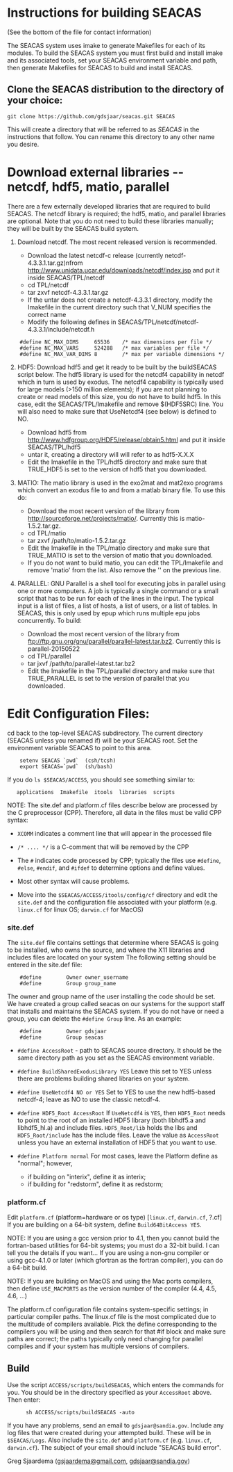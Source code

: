 # Instructions for building SEACAS
(See the bottom of the file for contact information)

The SEACAS system uses imake to generate Makefiles for each of its
modules.  To build the SEACAS system you must first build and install
imake and its associated tools, set your SEACAS environment variable
and path, then generate Makefiles for SEACAS to build and install
SEACAS.

## Clone the SEACAS distribution to the directory of your choice:
```
git clone https://github.com/gdsjaar/seacas.git SEACAS
```
This will create a directory that will be referred to as _SEACAS_ in the instructions that follow. You can rename this directory to any other name you desire.

# Download external libraries -- netcdf, hdf5, matio, parallel
There are a few externally developed libraries that are required to build SEACAS.  The netcdf library is required; the hdf5, matio, and parallel libraries are optional. Note that you do not need to build these libraries manually; they will be built by the SEACAS build system. 

1. Download netcdf.  The most recent released version is recommended. 

   * Download the latest netcdf-c release (currently netcdf-4.3.3.1.tar.gz)nfrom http://www.unidata.ucar.edu/downloads/netcdf/index.jsp and put it inside SEACAS/TPL/netcdf
   * cd TPL/netcdf
   * tar zxvf netcdf-4.3.3.1.tar.gz
   * If the untar does not create a netcdf-4.3.3.1 directory, modify the Imakefile in the current directory such that V_NUM specifies the correct name
   * Modify the following defines in SEACAS/TPL/netcdf/netcdf-4.3.3.1/include/netcdf.h

```
	#define NC_MAX_DIMS     65536    /* max dimensions per file */
	#define NC_MAX_VARS     524288   /* max variables per file */
	#define NC_MAX_VAR_DIMS 8        /* max per variable dimensions */
```

2. HDF5: Download hdf5 and get it ready to be built by the buildSEACAS script below. The hdf5 library is used for the netcdf4 capability in netcdf which in turn is used by exodus.  The netcdf4 capability is typically used for large models (>150 million elements); if you are not planning to create or read models of this size, you do not have to build hdf5. In this case, edit the SEACAS/TPL/Imakefile and remove $(HDF5SRC) line. You will also need to make sure that UseNetcdf4 (see below) is defined to NO.

   * Download hdf5 from http://www.hdfgroup.org/HDF5/release/obtain5.html and put it inside SEACAS/TPL/hdf5
   * untar it, creating a directory will will refer to as hdf5-X.X.X
   * Edit the Imakefile in the TPL/hdf5 directory and make sure that TRUE_HDF5 is set to the version of hdf5 that you downloaded.

3. MATIO: The matio library is used in the exo2mat and mat2exo programs which convert an exodus file to and from a matlab binary file.  To use this do:

   * Download the most recent version of the library from http://sourceforge.net/projects/matio/. Currently this is matio-1.5.2.tar.gz. 
   * cd TPL/matio
   * tar zxvf /path/to/matio-1.5.2.tar.gz
   * Edit the Imakefile in the TPL/matio directory and make sure that TRUE_MATIO is set to the version of matio that you downloaded.
    * If you do not want to build matio, you can edit the TPL/Imakefile and remove 'matio' from the list. Also remove the '\' on the previous line.

4. PARALLEL: GNU Parallel is a shell tool for executing jobs in parallel using one or more computers. A job is typically a single command or a small script that has to be run for each of the lines in the input. The typical input is a list of files, a list of hosts, a list of users, or a list of tables.  In SEACAS, this is only used by epup which runs multiple epu jobs concurrently.  To build:

   * Download the most recent version of the library from ftp://ftp.gnu.org/gnu/parallel/parallel-latest.tar.bz2. Currently this is parallel-20150522
   * cd TPL/parallel
   * tar jxvf /path/to/parallel-latest.tar.bz2
   * Edit the Imakefile in the TPL/parallel directory and make sure that TRUE_PARALLEL is set to the version of parallel that you downloaded.

# Edit Configuration Files:

cd back to the top-level SEACAS subdirectory. The current directory (SEACAS unless you renamed if) will be your SEACAS root.  Set the environment variable SEACAS to point to this area. 
```
    setenv SEACAS `pwd`  (csh/tcsh)
    export SEACAS=`pwd`  (sh/bash)
```
If you do `ls $SEACAS/ACCESS`, you should see something similar to:
```
   applications  Imakefile  itools  libraries  scripts  
```

NOTE: The site.def and platform.cf files describe below are processed 
      by the C preprocessor (CPP). Therefore, all data in the files must be 
      valid CPP syntax:
      
 * `XCOMM` indicates a comment line that will appear in the processed file
 * `/* .... */` is a C-comment that will be removed by the CPP
 * The `#` indicates code processed by CPP; typically the files use `#define`, `#else`, `#endif`, and `#ifdef` to determine options and define values.
 * Most other syntax will cause problems.

 * Move into the `$SEACAS/ACCESS/itools/config/cf` directory and edit the `site.def` and the configuration file associated with your platform (e.g. `linux.cf` for linux OS; `darwin.cf` for MacOS)

### site.def
The `site.def` file contains settings that determine where SEACAS is going to be installed, who owns the source, and where the X11 libraries and includes files are located on your system The following setting should be entered in the site.def file:

```
	#define        Owner owner_username
	#define        Group group_name 
```
The owner and group name of the user installing the code should be set.  We have created a group called seacas on our systems for the support staff that installs and maintains the SEACAS system. If you do not have or need a group, you can delete the `#define Group` line. As an example:

```
	#define        Owner gdsjaar
	#define        Group seacas 
```

 * `#define AccessRoot` - path to SEACAS source directory. It should be the same directory path as you set as the SEACAS environment variable.

 * `#define BuildSharedExodusLibrary YES` Leave this set to YES unless there are problems building shared libraries on your system.

 * `#define UseNetcdf4 NO or YES` Set to YES to use the new hdf5-based netcdf-4; leave as NO to use the classic netcdf-4.
      
 * `#define HDF5_Root AccessRoot` If `UseNetcdf4` is `YES`, then `HDF5_Root` needs to point to the root of an installed HDF5 library (both libhdf5.a and libhdf5_hl.a) and include files.  `HDF5_Root/lib` holds the libs and `HDF5_Root/include` has the include files. Leave the value as `AccessRoot` unless you have an external installation of HDF5 that you want to use.
         
 * `#define Platform normal`  For most cases, leave the Platform define as "normal"; however,
    * if building on "interix", define it as interix;
    * if building for "redstorm", define it as redstorm;

### platform.cf
Edit `platform.cf` (platform=hardware or os type) [`linux.cf`, `darwin.cf`, ?.cf]
If you are building on a 64-bit system, define `Build64BitAccess YES`.

NOTE: If you are using a gcc version prior to 4.1, then you cannot build the fortran-based utilities for 64-bit systems; you must do a 32-bit build. I can tell you the details if you want...  If you are using a non-gnu compiler or using gcc-4.1.0 or later (which gfortran as the fortran compiler), you can do a 64-bit build.

NOTE: If you are building on MacOS and using the Mac ports compilers, then define `USE_MACPORTS` as the version number of the compiler (4.4, 4.5, 4.6, ...)

The platform.cf configuration file contains system-specific settings; in particular compiler paths.  The linux.cf file is the most complicated due to the multitude of compilers available.  Pick the define corresponding to the compilers you will be using and then search for that #if block and make sure paths are correct; the paths typically only need changing for parallel compiles and if your system has multiple versions of compilers.

## Build 
Use the script `ACCESS/scripts/buildSEACAS`, which enters the commands for you.  You should be in the directory specified as your `AccessRoot` above. Then enter:

```
      sh ACCESS/scripts/buildSEACAS -auto
```

If you have any problems, send an email to `gdsjaar@sandia.gov`. Include any log files that were created during your attempted build. These will be in `$SEACAS/Logs`.  Also include the `site.def` and `platform.cf` (e.g. `linux.cf`, `darwin.cf`).  The subject of your email should include "SEACAS build error".

 Greg Sjaardema  (gsjaardema@gmail.com,  gdsjaar@sandia.gov)
      
